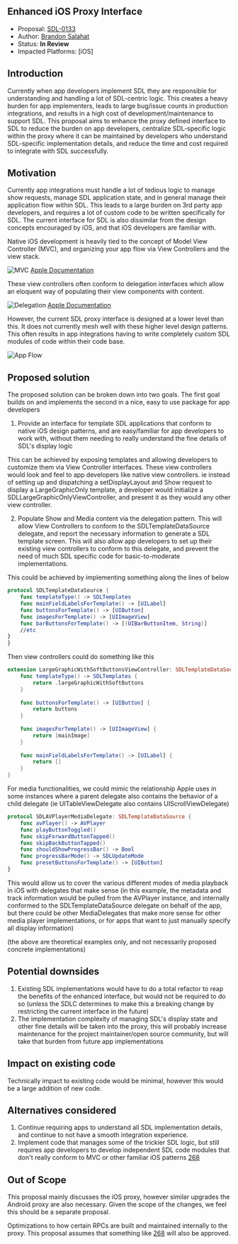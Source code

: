 ## Enhanced iOS Proxy Interface

* Proposal: [SDL-0133](0133-EnhancediOSProxyInterface.md)
* Author: [Brandon Salahat](https://www.github.com/Toyota-BSalahat)
* Status: **In Review**
* Impacted Platforms: [iOS]

## Introduction
Currently when app developers implement SDL they are responsible for understanding and handling a lot of SDL-centric logic. This creates a heavy burden for app implementers, leads to large bug/issue counts in production integrations, and results in a high cost of development/maintenance to support SDL. This proposal aims to enhance the proxy defined interface to SDL to reduce the burden on app developers, centralize SDL-specific logic within the proxy where it can be maintained by developers who understand SDL-specific implementation details, and reduce the time and cost required to integrate with SDL successfully.

## Motivation

Currently app integrations must handle a lot of tedious logic to manage show requests, manage SDL application state, and in general manage their application flow within SDL.
This leads to a large burden on 3rd party app developers, and requires a lot of custom code to be written specifically for SDL. The current interface for SDL is also dissimilar from the design concepts encouraged by iOS, and that iOS developers are familiar with.

Native iOS development is heavily tied to the concept of Model View Controller (MVC), and organizing your app flow via View Controllers and the view stack.

![MVC](../assets/proposals/0133-EnhancediOSProxyInterface.md/model_view_controller_2x.png "MVC")
[Apple Documentation](https://developer.apple.com/library/content/documentation/General/Conceptual/DevPedia-CocoaCore/MVC.html)

These view controllers often conform to delegation interfaces which allow an eloquent way of populating their view components with content.

![Delegation](../assets/proposals/0133-EnhancediOSProxyInterface.md/delegation_2x.png "Delegation")
[Apple Documentation](https://developer.apple.com/library/content/documentation/General/Conceptual/DevPedia-CocoaCore/Delegation.html)


However, the current SDL proxy interface is designed at a lower level than this. It does not currently mesh well with these higher level design patterns. This often results in app integrations having to write completely custom SDL modules of code within their code base.

![App Flow](../assets/proposals/0133-EnhancediOSProxyInterface.md/f4kekYV.jpg "App Flow")

## Proposed solution

The proposed solution can be broken down into two goals. The first goal builds on and implements the second in a nice, easy to use package for app developers

1. Provide an interface for template SDL applications that conform to native iOS design patterns, and are easy/familiar for app developers to work with, without them needing to really understand the fine details of SDL's display logic

This can be achieved by exposing templates and allowing developers to customize them via View Controller interfaces. These view controllers would look and feel to app developers like native view controllers. ie instead of setting up and dispatching a setDisplayLayout and Show request to display a LargeGraphicOnly template, a developer would initialize a SDLLargeGraphicOnlyViewController, and present it as they would any other view controller.

2. Populate Show and Media content via the delegation pattern. This will allow View Controllers to conform to the SDLTemplateDataSource delegate, and report the necessary information to generate a SDL template screen. This will also allow app developers to set up their existing view controllers to conform to this delegate, and prevent the need of much SDL specific code for basic-to-moderate implementations.

This could be achieved by implementing something along the lines of below

````swift
protocol SDLTemplateDataSource {
    func templateType() -> SDLTemplates
    func mainFieldLabelsForTemplate() -> [UILabel]
    func buttonsForTemplate() -> [UIButton]
    func imagesForTemplate() -> [UIImageView]
    func barButtonsForTemplate() -> [(UIBarButtonItem, String)]
    //etc
}
}
````

Then view controllers could do something like this

````swift
extension LargeGraphicWithSoftButtonsViewController: SDLTemplateDataSource {
    func templateType() -> SDLTemplates {
        return .largeGraphicWithSoftButtons
    }
    
    func buttonsForTemplate() -> [UIButton] {
        return buttons
    }
    
    func imagesForTemplate() -> [UIImageView] {
        return [mainImage]
    }
    
    func mainFieldLabelsForTemplate() -> [UILabel] {
        return []
    }
}
````

For media functionalities, we could mimic the relationship Apple uses in some instances where a parent delegate also contains the behavior of a child delegate (ie UITableViewDelegate also contains UIScrollViewDelegate)

````swift
protocol SDLAVPlayerMediaDelegate: SDLTemplateDataSource {
    func avPlayer() -> AVPlayer
    func playButtonToggled()
    func skipForwardButtonTapped()
    func skipBackButtonTapped()
    func shouldShowProgressBar() -> Bool
    func progressBarMode() -> SDLUpdateMode
    func presetButtonsForTemplate() -> [UIButton]
}
````

This would allow us to cover the various different modes of media playback in iOS with delegates that make sense (in this example, the metadata and track information would be pulled from the AVPlayer instance, and internally conformed to the SDLTemplateDataSource delegate on behalf of the app, but there could be other MediaDelegates that make more sense for other media player implementations, or for apps that want to just manually specify all display information)

(the above are theoretical examples only, and not necessarily proposed concrete implementations)

## Potential downsides

1. Existing SDL implementations would have to do a total refactor to reap the benefits of the enhanced interface, but would not be required to do so (unless the SDLC determines to make this a breaking change by restricting the current interface in the future)
2. The implementation complexity of managing SDL's display state and other fine details will be taken into the proxy, this will probably increase maintenance for the project maintainer/open source community, but will take that burden from future app implementations

## Impact on existing code

Technically impact to existing code would be minimal, however this would be a large addition of new code.

## Alternatives considered

1. Continue requiring apps to understand all SDL implementation details, and continue to not have a smooth integration experience.
2. Implement code that manages some of the trickier SDL logic, but still requires app developers to develop independent SDL code modules that don't really conform to MVC or other familiar iOS patterns [268](https://github.com/smartdevicelink/sdl_evolution/pull/268)


## Out of Scope
This proposal mainly discusses the iOS proxy, however similar upgrades the Android proxy are also necessary. Given the scope of the changes, we feel this should be a separate proposal.

Optimizations to how certain RPCs are built and maintained internally to the proxy. This proposal assumes that something like [268](https://github.com/smartdevicelink/sdl_evolution/pull/268) will also be approved.
